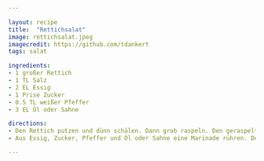 ```yaml
---

layout: recipe
title:  "Rettichsalat"
image: rettichsalat.jpeg
imagecredit: https://github.com/tdankert
tags: salat

ingredients:
- 1 großer Rettich
- 1 TL Salz
- 2 EL Essig
- 1 Prise Zucker
- 0.5 TL weißer Pfeffer
- 3 EL Öl oder Sahne

directions:
- Den Rettich putzen und dünn schälen. Dann grob raspeln. Den geraspelten Rettich mit 1 gehäuften TL Salz bestreuen und 15 Min. aussaften lassen. 
- Aus Essig, Zucker, Pfeffer und Öl oder Sahne eine Marinade rühren. Den Rettichsalat leicht ausdrücken und den Saft abgießen. Rettich und Marinade gründlich vermischen und abschmecken. Etwas durchziehen lassen.

---
```


